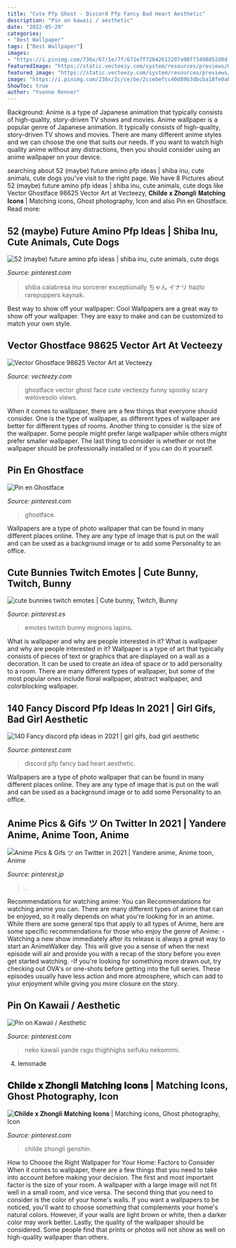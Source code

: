 ```yaml
---
title: "Cute Pfp Ghost - Discord Pfp Fancy Bad Heart Aesthetic"
description: "Pin on kawaii / aesthetic"
date: "2022-05-29"
categories:
- "Best Wallpaper"
tags: ["Best Wallpaper"]
images:
- "https://i.pinimg.com/736x/67/1e/7f/671e7f72042613207a98f73498852d0d.jpg"
featuredImage: "https://static.vecteezy.com/system/resources/previews/000/098/625/original/vector-ghostface.jpg"
featured_image: "https://static.vecteezy.com/system/resources/previews/000/098/625/original/vector-ghostface.jpg"
image: "https://i.pinimg.com/236x/2c/ce/be/2ccebefcc40d89b3dbcba18fe0abfc58.jpg"
ShowToc: true
author: "Yvonne Renner"
---
```



Background: Anime is a type of Japanese animation that typically consists of high-quality, story-driven TV shows and movies.
Anime wallpaper is a popular genre of Japanese animation. It typically consists of high-quality, story-driven TV shows and movies. There are many different anime styles and we can choose the one that suits our needs. If you want to watch high quality anime without any distractions, then you should consider using an anime wallpaper on your device.

	

		
searching about 52 (maybe) future amino pfp ideas | shiba inu, cute animals, cute dogs you've visit to the right page. We have 8 Pictures about 52 (maybe) future amino pfp ideas | shiba inu, cute animals, cute dogs like Vector Ghostface 98625 Vector Art at Vecteezy, 𝐂𝐡𝐢𝐥𝐝𝐞 𝐱 𝐙𝐡𝐨𝐧𝐠𝐥𝐢 𝐌𝐚𝐭𝐜𝐡𝐢𝐧𝐠 𝐈𝐜𝐨𝐧𝐬 | Matching icons, Ghost photography, Icon and also Pin en Ghostface. Read more:
		
    
## 52 (maybe) Future Amino Pfp Ideas | Shiba Inu, Cute Animals, Cute Dogs

<img loading=lazy src="https://i.pinimg.com/474x/96/7d/07/967d07ef19f4c43bfcccd9dd49429e9f.jpg" onerror="this.onerror=null;this.src='https://tse2.mm.bing.net/th?id=OIP.iO8-PYsZQkPFkKz3MPu8uwAAAA&amp;pid=15.1';" alt="52 (maybe) future amino pfp ideas | shiba inu, cute animals, cute dogs">

_Source: pinterest.com_

>shiba calabresa inu sorcerer exceptionally ちゃん イナリ hazlo rarepuppers kaynak. 

	

Best way to show off your wallpaper:
Cool Wallpapers are a great way to show off your wallpaper. They are easy to make and can be customized to match your own style.

    
## Vector Ghostface 98625 Vector Art At Vecteezy

<img loading=lazy src="https://static.vecteezy.com/system/resources/previews/000/098/625/original/vector-ghostface.jpg" onerror="this.onerror=null;this.src='https://tse1.mm.bing.net/th?id=OIP.TdGTYOwmeSi0mDVxWrQKzQHaFL&amp;pid=15.1';" alt="Vector Ghostface 98625 Vector Art at Vecteezy">

_Source: vecteezy.com_

>ghostface vector ghost face cute vecteezy funny spooky scary welovesolo views. 

	

When it comes to wallpaper, there are a few things that everyone should consider. One is the type of wallpaper, as different types of wallpaper are better for different types of rooms. Another thing to consider is the size of the wallpaper. Some people might prefer large wallpaper while others might prefer smaller wallpaper. The last thing to consider is whether or not the wallpaper should be professionally installed or if you can do it yourself.

    
## Pin En Ghostface

<img loading=lazy src="https://i.pinimg.com/736x/67/1e/7f/671e7f72042613207a98f73498852d0d.jpg" onerror="this.onerror=null;this.src='https://tse4.mm.bing.net/th?id=OIP.F2Rh6Ktocx0asZ0jcNR9WQHaFj&amp;pid=15.1';" alt="Pin en Ghostface">

_Source: pinterest.com_

>ghostface. 

	



Wallpapers are a type of photo wallpaper that can be found in many different places online. They are any type of image that is put on the wall and can be used as a background image or to add some Personality to an office.

    
## Cute Bunnies Twitch Emotes | Cute Bunny, Twitch, Bunny

<img loading=lazy src="https://i.pinimg.com/736x/be/1d/79/be1d799ff02fa1847de5373ea827afa5.jpg" onerror="this.onerror=null;this.src='https://tse1.mm.bing.net/th?id=OIP.zNgPpWsEPVmE9gKpR9z6bgHaGK&amp;pid=15.1';" alt="cute bunnies twitch emotes | Cute bunny, Twitch, Bunny">

_Source: pinterest.es_

>emotes twitch bunny mignons lapins. 

	

What is wallpaper and why are people interested in it?
What is wallpaper and why are people interested in it?
Wallpaper is a type of art that typically consists of pieces of text or graphics that are displayed on a wall as a decoration. It can be used to create an idea of space or to add personality to a room. There are many different types of wallpaper, but some of the most popular ones include floral wallpaper, abstract wallpaper, and colorblocking wallpaper.

    
## 140 Fancy Discord Pfp Ideas In 2021 | Girl Gifs, Bad Girl Aesthetic

<img loading=lazy src="https://i.pinimg.com/236x/2c/ce/be/2ccebefcc40d89b3dbcba18fe0abfc58.jpg" onerror="this.onerror=null;this.src='https://tse1.mm.bing.net/th?id=OIP.RJZyeVZ4gCIRkRH5vkW6twAAAA&amp;pid=15.1';" alt="140 Fancy discord pfp ideas in 2021 | girl gifs, bad girl aesthetic">

_Source: pinterest.com_

>discord pfp fancy bad heart aesthetic. 

	



Wallpapers are a type of photo wallpaper that can be found in many different places online. They are any type of image that is put on the wall and can be used as a background image or to add some Personality to an office.

    
## Anime Pics &amp; Gifs ツ On Twitter In 2021 | Yandere Anime, Anime Toon, Anime

<img loading=lazy src="https://i.pinimg.com/736x/08/57/37/0857373a64c531205fe290ba5dd6f72d.jpg" onerror="this.onerror=null;this.src='https://tse3.mm.bing.net/th?id=OIP.WdWk8OI6yIIiio5rveCKvAHaIP&amp;pid=15.1';" alt="Anime Pics &amp; Gifs ツ on Twitter in 2021 | Yandere anime, Anime toon, Anime">

_Source: pinterest.jp_

>. 

	

Recommendations for watching anime: You can
Recommendations for watching anime you can. There are many different types of anime that can be enjoyed, so it really depends on what you're looking for in an anime. While there are some general tips that apply to all types of Anime, here are some specific recommendations for those who enjoy the genre of Anime: 
-Watching a new show immediately after its release is always a great way to start an AnimeWalker day. This will give you a sense of when the next episode will air and provide you with a recap of the story before you even get started watching. 
-If you're looking for something more drawn out, try checking out OVA's or one-shots before getting into the full series. These episodes usually have less action and more atmosphere, which can add to your enjoyment while giving you more closure on the story.

    
## Pin On Kawaii / Aesthetic

<img loading=lazy src="https://i.pinimg.com/736x/4a/b0/c9/4ab0c952caea9706a024225665916fd4.jpg" onerror="this.onerror=null;this.src='https://tse4.mm.bing.net/th?id=OIP.NM5iool2Wgi_KA8jJ1x-0QHaKf&amp;pid=15.1';" alt="Pin on Kawaii / Aesthetic">

_Source: pinterest.com_

>neko kawaii yande ragu thighhighs seifuku nekomimi. 

	

4. lemonade 

    
## 𝐂𝐡𝐢𝐥𝐝𝐞 𝐱 𝐙𝐡𝐨𝐧𝐠𝐥𝐢 𝐌𝐚𝐭𝐜𝐡𝐢𝐧𝐠 𝐈𝐜𝐨𝐧𝐬 | Matching Icons, Ghost Photography, Icon

<img loading=lazy src="https://i.pinimg.com/736x/22/b2/5c/22b25cf3375499fe2a00d8611d962884.jpg" onerror="this.onerror=null;this.src='https://tse2.mm.bing.net/th?id=OIP.NxFJTaQhPmoPTlhOEhJBBAHaHa&amp;pid=15.1';" alt="𝐂𝐡𝐢𝐥𝐝𝐞 𝐱 𝐙𝐡𝐨𝐧𝐠𝐥𝐢 𝐌𝐚𝐭𝐜𝐡𝐢𝐧𝐠 𝐈𝐜𝐨𝐧𝐬 | Matching icons, Ghost photography, Icon">

_Source: pinterest.com_

>childe zhongli genshin. 

	

How to Choose the Right Wallpaper for Your Home: Factors to Consider
When it comes to wallpaper, there are a few things that you need to take into account before making your decision. The first and most important factor is the size of your room. A wallpaper with a large image will not fit well in a small room, and vice versa. 
The second thing that you need to consider is the color of your home's walls. If you want a wallpapers to be noticed, you'll want to choose something that complements your home's natural colors. However, if your walls are light brown or white, then a darker color may work better. 
Lastly, the quality of the wallpaper should be considered. Some people find that prints or photos will not show as well on high-quality wallpaper than others.

